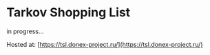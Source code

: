 # Tarkov Shopping List

in progress...

Hosted at:
[https://tsl.donex-project.ru/](https://tsl.donex-project.ru/)
